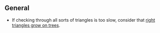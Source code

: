 ## General

- If checking through all sorts of triangles is too slow, consider that [right triangles grow on trees](triples).

[triples]: https://en.wikipedia.org/wiki/Tree_of_primitive_Pythagorean_triples

